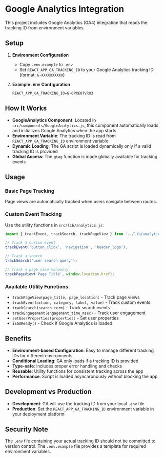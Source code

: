 # Google Analytics Integration

This project includes Google Analytics (GA4) integration that reads the tracking ID from environment variables.

## Setup

1. **Environment Configuration**
   - Copy `.env.example` to `.env`
   - Set `REACT_APP_GA_TRACKING_ID` to your Google Analytics tracking ID (format: `G-XXXXXXXXXX`)

2. **Example .env Configuration**
   ```
   REACT_APP_GA_TRACKING_ID=G-GPXE07VR83
   ```

## How It Works

- **GoogleAnalytics Component**: Located in `src/components/GoogleAnalytics.js`, this component automatically loads and initializes Google Analytics when the app starts
- **Environment Variable**: The tracking ID is read from `REACT_APP_GA_TRACKING_ID` environment variable
- **Dynamic Loading**: The GA script is loaded dynamically only if a valid tracking ID is provided
- **Global Access**: The `gtag` function is made globally available for tracking events

## Usage

### Basic Page Tracking
Page views are automatically tracked when users navigate between routes.

### Custom Event Tracking
Use the utility functions in `src/lib/analytics.js`:

```javascript
import { trackEvent, trackSearch, trackPageView } from '../lib/analytics';

// Track a custom event
trackEvent('button_click', 'navigation', 'header_logo');

// Track a search
trackSearch('user search query');

// Track a page view manually
trackPageView('Page Title', window.location.href);
```

### Available Utility Functions

- `trackPageView(page_title, page_location)` - Track page views
- `trackEvent(action, category, label, value)` - Track custom events
- `trackSearch(search_term)` - Track search events
- `trackEngagement(engagement_time_msec)` - Track user engagement
- `setUserProperties(properties)` - Set user properties
- `isGAReady()` - Check if Google Analytics is loaded

## Benefits

- **Environment-based Configuration**: Easy to manage different tracking IDs for different environments
- **Conditional Loading**: GA only loads if a tracking ID is provided
- **Type-safe**: Includes proper error handling and checks
- **Reusable**: Utility functions for consistent tracking across the app
- **Performance**: Script is loaded asynchronously without blocking the app

## Development vs Production

- **Development**: GA will use the tracking ID from your local `.env` file
- **Production**: Set the `REACT_APP_GA_TRACKING_ID` environment variable in your deployment platform

## Security Note

The `.env` file containing your actual tracking ID should not be committed to version control. The `.env.example` file provides a template for required environment variables.